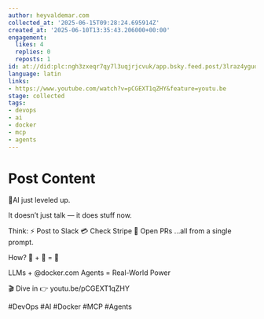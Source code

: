 ```yaml
---
author: heyvaldemar.com
collected_at: '2025-06-15T09:28:24.695914Z'
created_at: '2025-06-10T13:35:43.206000+00:00'
engagement:
  likes: 4
  replies: 0
  reposts: 1
id: at://did:plc:ngh3zxeqr7qy7l3uqjrjcvuk/app.bsky.feed.post/3lraz4yguoc2c
language: latin
links:
- https://www.youtube.com/watch?v=pCGEXT1qZHY&feature=youtu.be
stage: collected
tags:
- devops
- ai
- docker
- mcp
- agents
---
```


# Post Content

🤖AI just leveled up.

It doesn’t just talk — it does stuff now.

Think:
⚡ Post to Slack
💳 Check Stripe
🔧 Open PRs
…all from a single prompt.

How?
🧠 + 🧤 = 🦾

LLMs + @docker.com Agents = Real-World Power

🎬 Dive in 👉 youtu.be/pCGEXT1qZHY

#DevOps #AI #Docker #MCP #Agents